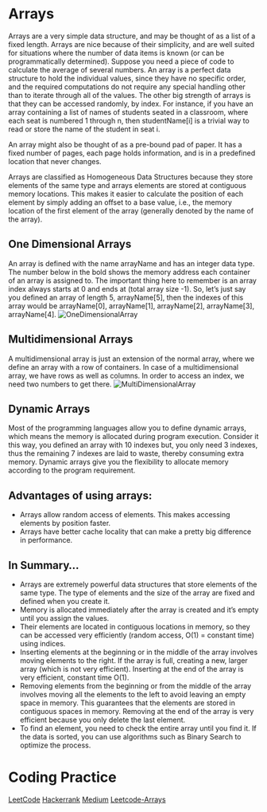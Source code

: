 # Arrays

Arrays are a very simple data structure, and may be thought of as a list of a fixed length. Arrays are nice because of their simplicity, and are well suited for situations where the number of data items is known (or can be programmatically determined). Suppose you need a piece of code to calculate the average of several numbers. An array is a perfect data structure to hold the individual values, since they have no specific order, and the required computations do not require any special handling other than to iterate through all of the values. The other big strength of arrays is that they can be accessed randomly, by index. For instance, if you have an array containing a list of names of students seated in a classroom, where each seat is numbered 1 through n, then studentName[i] is a trivial way to read or store the name of the student in seat i.

An array might also be thought of as a pre-bound pad of paper. It has a fixed number of pages, each page holds information, and is in a predefined location that never changes.

Arrays are classified as Homogeneous Data Structures because they store elements of the same type and arrays elements are stored at contiguous memory locations. This makes it easier to calculate the position of each element by simply adding an offset to a base value, i.e., the memory location of the first element of the array (generally denoted by the name of the array).

## One Dimensional Arrays
An array is defined with the name arrayName and has an integer data type. The number below in the bold shows the memory address each container of an array is assigned to. The important thing here to remember is an array index always starts at 0 and ends at (total array size -1). So, let’s just say you defined an array of length 5, arrayName[5], then the indexes of this array would be arrayName[0], arrayName[1], arrayName[2], arrayName[3], arrayName[4].
![OneDimensionalArray](https://miro.medium.com/max/1400/1*pscP-dh0pfgbR9IaCgNXqQ.png)

## Multidimensional Arrays
A multidimensional array is just an extension of the normal array, where we define an array with a row of containers. In case of a multidimensional array, we have rows as well as columns. In order to access an index, we need two numbers to get there.
![MultiDimensionalArray](https://miro.medium.com/max/982/1*3xr9AK7euOlKCfZtVwRz2g.png)

## Dynamic Arrays
Most of the programming languages allow you to define dynamic arrays, which means the memory is allocated during program execution. Consider it this way, you defined an array with 10 indexes but, you only need 3 indexes, thus the remaining 7 indexes are laid to waste, thereby consuming extra memory. Dynamic arrays give you the flexibility to allocate memory according to the program requirement.

## Advantages of using arrays:

* Arrays allow random access of elements. This makes accessing elements by position faster.
* Arrays have better cache locality that can make a pretty big difference in performance.

## In Summary…
* Arrays are extremely powerful data structures that store elements of the same type. The type of elements and the size of the array are fixed and defined when you create it.
* Memory is allocated immediately after the array is created and it’s empty until you assign the values.
* Their elements are located in contiguous locations in memory, so they can be accessed very efficiently (random access, O(1) = constant time) using indices.
* Inserting elements at the beginning or in the middle of the array involves moving elements to the right. If the array is full, creating a new, larger array (which is not very efficient). Inserting at the end of the array is very efficient, constant time O(1).
* Removing elements from the beginning or from the middle of the array involves moving all the elements to the left to avoid leaving an empty space in memory. This guarantees that the elements are stored in contiguous spaces in memory. Removing at the end of the array is very efficient because you only delete the last element.
* To find an element, you need to check the entire array until you find it. If the data is sorted, you can use algorithms such as Binary Search to optimize the process.


# Coding Practice
[LeetCode](https://leetcode.com/explore/interview/card/top-interview-questions-medium/103/array-and-strings/)
[Hackerrank](https://www.hackerrank.com/domains/data-structures?filters%5Bsubdomains%5D%5B%5D=arrays)
[Medium](https://medium.com/@codingfreak/huge-collection-of-array-interview-questions-e87ac7c34e62)
[Leetcode-Arrays](https://leetcode.com/tag/array/)
